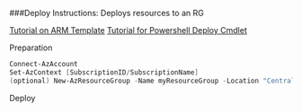 ###Deploy Instructions: Deploys resources to an RG

[Tutorial on ARM Template](https://docs.microsoft.com/en-us/azure/azure-resource-manager/templates/template-tutorial-create-first-template?tabs=azure-powershell)
[Tutorial for Powershell Deploy Cmdlet](https://docs.microsoft.com/en-us/powershell/module/az.resources/new-azresourcegroupdeployment?view=azps-4.5.0)

Preparation
```powershell
Connect-AzAccount
Set-AzContext [SubscriptionID/SubscriptionName]
(optional) New-AzResourceGroup -Name myResourceGroup -Location "Central US"
```

Deploy
```powershell

```
